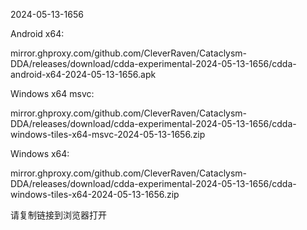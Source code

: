 2024-05-13-1656

Android x64:

mirror.ghproxy.com/github.com/CleverRaven/Cataclysm-DDA/releases/download/cdda-experimental-2024-05-13-1656/cdda-android-x64-2024-05-13-1656.apk

Windows x64 msvc:

mirror.ghproxy.com/github.com/CleverRaven/Cataclysm-DDA/releases/download/cdda-experimental-2024-05-13-1656/cdda-windows-tiles-x64-msvc-2024-05-13-1656.zip

Windows x64:

mirror.ghproxy.com/github.com/CleverRaven/Cataclysm-DDA/releases/download/cdda-experimental-2024-05-13-1656/cdda-windows-tiles-x64-2024-05-13-1656.zip

请复制链接到浏览器打开

